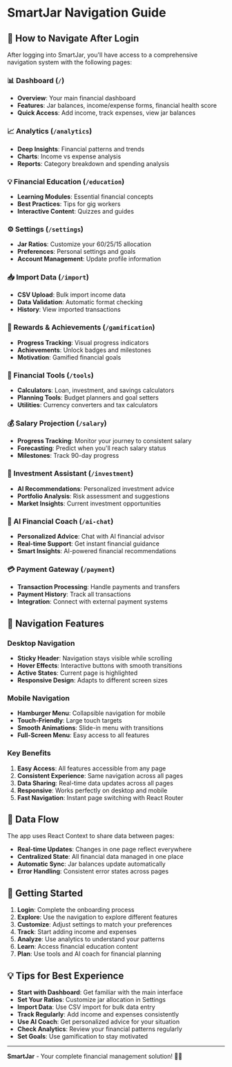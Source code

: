 # SmartJar Navigation Guide

## 🚀 How to Navigate After Login

After logging into SmartJar, you'll have access to a comprehensive navigation system with the following pages:

### 📊 Dashboard (`/`)
- **Overview**: Your main financial dashboard
- **Features**: Jar balances, income/expense forms, financial health score
- **Quick Access**: Add income, track expenses, view jar balances

### 📈 Analytics (`/analytics`)
- **Deep Insights**: Financial patterns and trends
- **Charts**: Income vs expense analysis
- **Reports**: Category breakdown and spending analysis

### 💡 Financial Education (`/education`)
- **Learning Modules**: Essential financial concepts
- **Best Practices**: Tips for gig workers
- **Interactive Content**: Quizzes and guides

### ⚙️ Settings (`/settings`)
- **Jar Ratios**: Customize your 60/25/15 allocation
- **Preferences**: Personal settings and goals
- **Account Management**: Update profile information

### 📥 Import Data (`/import`)
- **CSV Upload**: Bulk import income data
- **Data Validation**: Automatic format checking
- **History**: View imported transactions

### 🏅 Rewards & Achievements (`/gamification`)
- **Progress Tracking**: Visual progress indicators
- **Achievements**: Unlock badges and milestones
- **Motivation**: Gamified financial goals

### 🧮 Financial Tools (`/tools`)
- **Calculators**: Loan, investment, and savings calculators
- **Planning Tools**: Budget planners and goal setters
- **Utilities**: Currency converters and tax calculators

### 💰 Salary Projection (`/salary`)
- **Progress Tracking**: Monitor your journey to consistent salary
- **Forecasting**: Predict when you'll reach salary status
- **Milestones**: Track 90-day progress

### 🎯 Investment Assistant (`/investment`)
- **AI Recommendations**: Personalized investment advice
- **Portfolio Analysis**: Risk assessment and suggestions
- **Market Insights**: Current investment opportunities

### 🤖 AI Financial Coach (`/ai-chat`)
- **Personalized Advice**: Chat with AI financial advisor
- **Real-time Support**: Get instant financial guidance
- **Smart Insights**: AI-powered financial recommendations

### 💳 Payment Gateway (`/payment`)
- **Transaction Processing**: Handle payments and transfers
- **Payment History**: Track all transactions
- **Integration**: Connect with external payment systems

## 🎯 Navigation Features

### Desktop Navigation
- **Sticky Header**: Navigation stays visible while scrolling
- **Hover Effects**: Interactive buttons with smooth transitions
- **Active States**: Current page is highlighted
- **Responsive Design**: Adapts to different screen sizes

### Mobile Navigation
- **Hamburger Menu**: Collapsible navigation for mobile
- **Touch-Friendly**: Large touch targets
- **Smooth Animations**: Slide-in menu with transitions
- **Full-Screen Menu**: Easy access to all features

### Key Benefits
1. **Easy Access**: All features accessible from any page
2. **Consistent Experience**: Same navigation across all pages
3. **Data Sharing**: Real-time data updates across all pages
4. **Responsive**: Works perfectly on desktop and mobile
5. **Fast Navigation**: Instant page switching with React Router

## 🔄 Data Flow

The app uses React Context to share data between pages:
- **Real-time Updates**: Changes in one page reflect everywhere
- **Centralized State**: All financial data managed in one place
- **Automatic Sync**: Jar balances update automatically
- **Error Handling**: Consistent error states across pages

## 🚀 Getting Started

1. **Login**: Complete the onboarding process
2. **Explore**: Use the navigation to explore different features
3. **Customize**: Adjust settings to match your preferences
4. **Track**: Start adding income and expenses
5. **Analyze**: Use analytics to understand your patterns
6. **Learn**: Access financial education content
7. **Plan**: Use tools and AI coach for financial planning

## 💡 Tips for Best Experience

- **Start with Dashboard**: Get familiar with the main interface
- **Set Your Ratios**: Customize jar allocation in Settings
- **Import Data**: Use CSV import for bulk data entry
- **Track Regularly**: Add income and expenses consistently
- **Use AI Coach**: Get personalized advice for your situation
- **Check Analytics**: Review your financial patterns regularly
- **Set Goals**: Use gamification to stay motivated

---

**SmartJar** - Your complete financial management solution! 🏦✨
